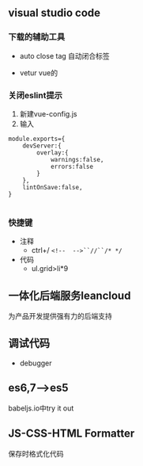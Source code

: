 ## visual studio code

### 下载的辅助工具

- auto close tag
自动闭合标签

- vetur
vue的

### 关闭eslint提示
1. 新建vue-config.js
2. 输入
```
module.exports={
    devServer:{
        overlay:{
            warnings:false,
            errors:false
        }
    },
    lintOnSave:false,
}


```

### 快捷键
- 注释
  - ctrl+/ `<!--  -->``//``/* */`
- 代码
  - ul.grid>li*9

## 一体化后端服务leancloud
为产品开发提供强有力的后端支持


## 调试代码

- debugger



## es6,7-->es5
babeljs.io中try it out

## JS-CSS-HTML Formatter
保存时格式化代码
